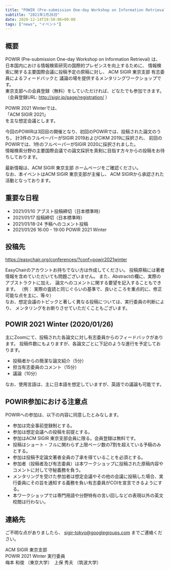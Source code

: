 ```yaml
---
title: "POWIR (Pre-submission One-day Workshop on Information Retrieval) 2021 Winter"
subtitle: "2021年1月26日"
date: 2020-12-14T19:50:06+09:00
tags: ["news", "イベント"]
---
```


## 概要
POWIR (Pre-submission One-day Workshop on Information Retrieval) は、
日本国内における情報検索研究の国際的プレゼンスを向上するために、
情報検索に関する主要国際会議に投稿予定の原稿に対し、
ACM SIGIR 東京支部 有志委員によるフィードバックと
議論の場を提供するメンタリングワークショップです。<br>
東京支部への会員登録（無料）をしていただければ、どなたでも参加できます。<br>
（会員登録URL: http://sigir.jp/page/registration/ ）

POWIR 2021 Winterでは、<br>
「ACM SIGIR 2021」<br>
を主な想定会議とします。

今回のPOWIRは3回目の開催となり、初回のPOWIRでは、投稿された論文のうち，
計3件のフルペーパーがSIGIR 2019およびCIKM 2019に採択され、
前回のPOWIRでは、1件のフルペーパーがSIGIR 2020に採択されました。<br>
情報検索分野の主要国際会議での論文採択を真剣に目指す方々からの投稿をお待ちしております。

最新情報は、ACM SIGIR 東京支部 ホームページをご確認ください。<br>
なお、本イベントはACM SIGIR 東京支部が主催し、
ACM SIGIRから承認された活動となっております。


## 重要な日程
- 2021/01/10 アブスト投稿締切（日本標準時）
- 2021/01/17 投稿締切（日本標準時）
- 2021/01/18-24 予稿へのコメント投稿
- 2021/01/26 16:00 - 19:00 POWIR 2021 Winter


## 投稿先
https://easychair.org/conferences/?conf=powir2021winter

EasyChairのアカウントお持ちでない方は作成してください。
投稿原稿には著者情報を含めていただいても問題ございません。
また、Abstractの欄に、実際のアブストラクトに加え、
論文へのコメントに関する要望を記入することもできます。
（例： 実際の査読と同じぐらいの基準で、良いところを重点的に、修正可能な点を主に、等々）<br>
なお、想定会議のトピックと著しく異なる投稿については、実行委員の判断により、
メンタリングをお断りさせていただくこともございます。


## POWIR 2021 Winter (2020/01/26)
主にZoomにて、投稿された各論文に対し有志委員からのフィードバックがあります。
投稿件数にもよりますが、各論文ごとに下記のような進行を予定しております。

- 投稿者からの簡潔な論文紹介（5分）
- 担当有志委員のコメント（15分）
- 議論（10分）

なお、使用言語は、主に日本語を想定していますが、英語での議論も可能です。


## POWIR参加における注意点
POWIRへの参加は、以下の内容に同意したとみなします。

- 参加は完全事前登録制とする。
- 参加は想定会議への投稿を前提とする。
- 参加はACM SIGIR 東京支部会員に限る。会員登録は無料です。
- 投稿はショート・フルに関わらず上限ページ数の7割を超えている予稿のみとする。
- 参加は投稿予定論文著者全員の了承を得ていることを必須とする。
- 参加者（投稿者及び有志委員）は本ワークショップに投稿された原稿内容やコメントに対して守秘義務を負う。
- メンタリングを受けた参加者は想定会議やその他の会議に投稿した場合、実行委員にその旨を通知する義務を負い有志委員がCOIを宣言できるようにする。
- 本ワークショップでは専門用語や分野特有の言い回しなどの表現以外の英文校閲は行わない。


## 連絡先
ご不明な点がありましたら、
sigir-tokyo@googlegroups.com
までご連絡ください。


ACM SIGIR 東京支部<br>
POWIR 2021 Winter 実行委員<br>
梅本 和俊 （東京大学）　上保 秀夫 （筑波大学）
